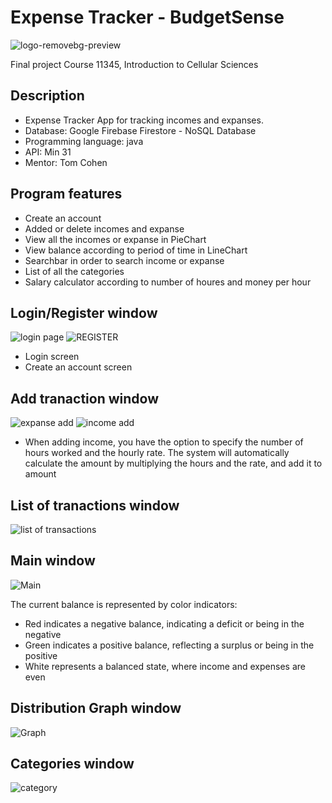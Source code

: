 # Expense Tracker - BudgetSense

![logo-removebg-preview](https://github.com/osherz19991/final_app/assets/100718762/156b5699-7eff-4123-acdd-fff8c8c2c148)


Final project Course 11345, Introduction to Cellular Sciences

## Description

- Expense Tracker App for tracking incomes and expanses.
- Database: Google Firebase Firestore - NoSQL Database
- Programming language: java
- API: Min 31
- Mentor: Tom Cohen


## Program features

- Create an account
- Added or delete incomes and expanse
- View all the incomes or expanse in PieChart
- View balance according to period of time in LineChart
- Searchbar in order to search income or expanse
- List of all the categories
- Salary calculator according to number of houres and money per hour 



## Login/Register window

![login page](https://github.com/osherz19991/final_app/assets/100718762/96875711-6bf2-4537-aed6-0ef1811bfaaa)   ![REGISTER](https://github.com/osherz19991/final_app/assets/100718762/525758cd-4ee5-46ba-a8e3-1bafa4c0815e)


- Login screen
- Create an account screen

  
## Add tranaction window

![expanse add](https://github.com/osherz19991/final_app/assets/100718762/97fb0db2-d82d-4c0f-bb79-e4b3e79ada9e)   ![income add](https://github.com/osherz19991/final_app/assets/100718762/4078e26a-84bf-4adf-8dfa-0d3b24808d66)


- When adding income, you have the option to specify the number of hours worked and the hourly rate. The system will automatically calculate the amount by multiplying the hours and the rate, and add it to amount

  
## List of tranactions window

![list of transactions](https://github.com/osherz19991/final_app/assets/100718762/0070314e-86b2-4e43-b136-540189bfd9ab)


## Main window

![Main](https://github.com/osherz19991/final_app/assets/100718762/27863e60-9c5a-46db-b91e-beaa0c6b2b6b)

The current balance is represented by color indicators:

- Red indicates a negative balance, indicating a deficit or being in the negative
- Green indicates a positive balance, reflecting a surplus or being in the positive
- White represents a balanced state, where income and expenses are even



## Distribution Graph window

![Graph](https://github.com/osherz19991/final_app/assets/100718762/ddb190a7-6203-478c-9c65-02cb412b1fc2)


## Categories window

![category](https://github.com/osherz19991/final_app/assets/100718762/781181d5-ae6e-4934-9731-09cd67a29eed)




